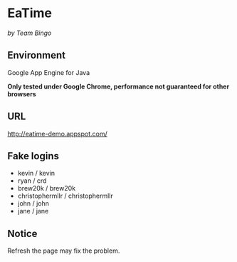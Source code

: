 # EaTime

*by Team Bingo*

## Environment

Google App Engine for Java

**Only tested under Google Chrome, performance not guaranteed for other browsers**

## URL

http://eatime-demo.appspot.com/

## Fake logins

* kevin / kevin
* ryan / crd
* brew20k / brew20k
* christophermllr / christophermllr
* john / john
* jane / jane

## Notice

Refresh the page may fix the problem.
